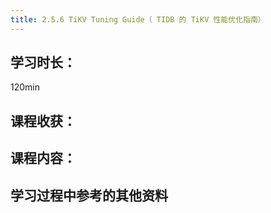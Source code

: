 ```yaml
---
title: 2.5.6 TiKV Tuning Guide（ TIDB 的 TiKV 性能优化指南）
---
```


## 学习时长：

120min

## 课程收获：



## 课程内容：

> 






## 学习过程中参考的其他资料

